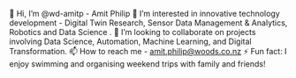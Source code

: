 👋 Hi, I’m @wd-amitp - Amit Philip
👀 I’m interested in innovative technology development - Digital Twin Research, Sensor Data Management & Analytics, Robotics and Data Science .
💞️ I’m looking to collaborate on projects involving Data Science, Automation, Machine Learning, and Digital Transformation.
📫 How to reach me - amit.philip@woods.co.nz
⚡ Fun fact: I enjoy swimming and organising weekend trips with family and friends!

<!---
wd-amitp/wd-amitp is a ✨ special ✨ repository because its `README.md` (this file) appears on your GitHub profile.
You can click the Preview link to take a look at your changes.
--->
